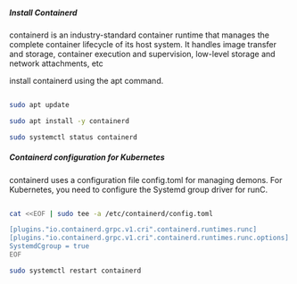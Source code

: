 ##### Install Containerd
containerd is an industry-standard container runtime that manages the complete container lifecycle of its host system. It handles image transfer and storage, container execution and supervision, low-level storage and network attachments, etc


install containerd using the apt command.
``````sh

sudo apt update

sudo apt install -y containerd

sudo systemctl status containerd

``````

##### Containerd configuration for Kubernetes
containerd uses a configuration file config.toml for managing demons.
For Kubernetes, you need to configure the Systemd group driver for runC.

``````sh

cat <<EOF | sudo tee -a /etc/containerd/config.toml

[plugins."io.containerd.grpc.v1.cri".containerd.runtimes.runc]
[plugins."io.containerd.grpc.v1.cri".containerd.runtimes.runc.options]
SystemdCgroup = true
EOF

sudo systemctl restart containerd

``````